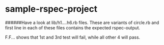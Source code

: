 # sample-rspec-project

######Have a look at lib/h1....h6.rb files. These are variants of circle.rb and first line in each of these files contains the expected rspec-output.

F.F... shows that 1st and 3rd test will fail, while all other 4 will pass.
